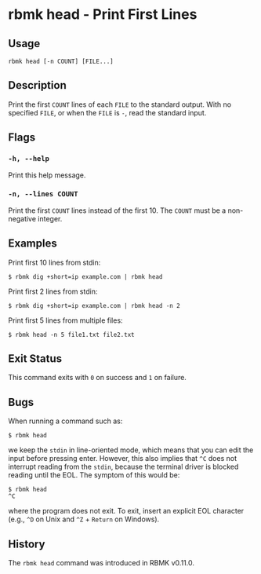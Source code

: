 
# rbmk head - Print First Lines

## Usage

```
rbmk head [-n COUNT] [FILE...]
```

## Description

Print the first `COUNT` lines of each `FILE` to the standard
output. With no specified `FILE`, or when the `FILE` is `-`, read
the standard input.

## Flags

### `-h, --help`

Print this help message.

### `-n, --lines COUNT`

Print the first `COUNT` lines instead of the first 10. The
`COUNT` must be a non-negative integer.

## Examples

Print first 10 lines from stdin:

```
$ rbmk dig +short=ip example.com | rbmk head
```

Print first 2 lines from stdin:

```
$ rbmk dig +short=ip example.com | rbmk head -n 2
```

Print first 5 lines from multiple files:

```
$ rbmk head -n 5 file1.txt file2.txt
```

## Exit Status

This command exits with `0` on success and `1` on failure.

## Bugs

When running a command such as:

```
$ rbmk head
```

we keep the `stdin` in line-oriented mode, which means that you
can edit the input before pressing enter. However, this also implies
that `^C` does not interrupt reading from the `stdin`, because
the terminal driver is blocked reading until the EOL. The symptom
of this would be:

```
$ rbmk head
^C
```

where the program does not exit. To exit, insert an explicit
EOL character (e.g., `^D` on Unix and `^Z` + `Return` on Windows).

## History

The `rbmk head` command was introduced in RBMK v0.11.0.
